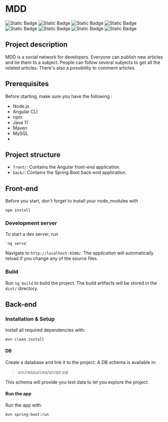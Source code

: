 # MDD

![Static Badge](https://img.shields.io/badge/TypeScript-4.7.2-blue) ![Static Badge](https://img.shields.io/badge/Angular-14.1.0-purple) ![Static Badge](https://img.shields.io/badge/Tailwind_CSS-3.4.17-skyblue) ![Static Badge](https://img.shields.io/badge/Angular_Material-14.2.5-violet)
![Static Badge](https://img.shields.io/badge/Java-11-green) ![Static Badge](https://img.shields.io/badge/Spring_Boot-2.7.3-green) ![Static Badge](https://img.shields.io/badge/MySQL-yellow) ![Static Badge](https://img.shields.io/badge/Maven-orange) 
## Project description

MDD is a social network for developers. Everyone can publish new articles and tie them to a subject. 
People can follow several subjects to get all the related articles. There's also a possibility to comment articles. 

## Prerequisites  

Before starting, make sure you have the following : 

- Node.js
- Angular CLI
-  npm
-  Java 11 
-  Maven 
-  MySQL
- 
## Project structure 

-   `front/`: Contains the Angular front-end application.
-   `back/`: Contains the Spring Boot back-end application.

## Front-end

Before you start, don't forget to install your node_modules with

    npm install

### Development server

To start a dev server, run 

    `ng serve`

Navigate to `http://localhost:4200/`. The application will automatically reload if you change any of the source files.

### Build

Run `ng build` to build the project. The build artifacts will be stored in the `dist/` directory.


## Back-end

### Installation & Setup

Install all required dependencies with:

``` mvn clean install ```

#### DB 

Create a database and link it to the project. A DB schema is available in:
>src/resources/script.sql

This schema will provide you test data to let you explore the project. 

#### Run the app

Run the app with:

```mvn spring-boot:run ```
